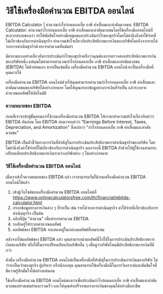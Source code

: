 วิธีใช้เครื่องมือคำนวณ EBITDA ออนไลน์
=====================================

EBITDA Calculator | คำนวณกำไรก่อนดอกเบี้ย ภาษี ค่าเสื่อมและค่าตัดมวลชน: EBITDA Calculator: คำนวณกำไรก่อนดอกเบี้ย ภาษี ค่าเสื่อมและค่าตัดมวลชนโดยใช้เครื่องมือออนไลน์ที่สะดวกสบายของเรา ทำให้ตัดสินใจอย่างมีเหตุผลและประเมินกำไรของธุรกิจโดยไม่คำนึงถึงค่าใช้จ่ายที่ไม่เกี่ยวข้องกับการดำเนินธุรกิจ ทำความเข้าใจเกี่ยวกับประสิทธิภาพการเงินของบริษัทโดยอิงจากรายได้จากการดำเนินธุรกิจด้วยการคำนวณที่แม่นยำ

มีคำถามบางอย่างเกี่ยวกับการประเมินกำไรของธุรกิจหรือว่าคุณต้องการตรวจสอบประสิทธิภาพการเงินของบริษัทหนึ่ง แต่คุณไม่สามารถคำนวณกำไรก่อนดอกเบี้ย ภาษี ค่าเสื่อมและค่าตัดมวลชน (EBITDA) ได้ด้วยตนเอง หากเป็นเช่นนั้น เครื่องมือคำนวณ EBITDA ออนไลน์จะเป็นเครื่องมือที่คุณควรใช้

เครื่องมือคำนวณ EBITDA ออนไลน์ช่วยให้คุณสามารถคำนวณกำไรก่อนดอกเบี้ย ภาษี ค่าเสื่อมและค่าตัดมวลชนของบริษัทได้อย่างง่ายดาย โดยให้คุณกรอกข้อมูลทางการเงินที่จำเป็น แล้วระบบจะคำนวณผลลัพธ์ให้อัตโนมัติ

### ความหมายของ EBITDA

ก่อนที่เราจะเข้าสู่ขั้นตอนการใช้งานเครื่องมือคำนวณ EBITDA ให้เรามาทำความเข้าใจเกี่ยวกับคำว่า EBITDA กันก่อน โดย EBITDA ย่อมาจากคำว่า "Earnings Before Interest, Taxes, Depreciation, and Amortization" ซึ่งแปลว่า "กำไรก่อนดอกเบี้ย ภาษี ค่าเสื่อมและค่าตัดมวลชน"

EBITDA เป็นตัวชี้วัดทางการเงินที่สำคัญในการประเมินประสิทธิภาพการดำเนินธุรกิจของบริษัท โดยไม่คำนึงถึงค่าใช้จ่ายที่ไม่เกี่ยวข้องกับการดำเนินธุรกิจ นอกจากนี้ EBITDA ยังช่วยให้ผู้ใช้งานสามารถเปรียบเทียบประสิทธิภาพการเงินระหว่างบริษัทต่าง ๆ ได้อย่างง่ายดาย

### วิธีใช้เครื่องมือคำนวณ EBITDA ออนไลน์

เมื่อเราเข้าใจความหมายของ EBITDA แล้ว เราสามารถเริ่มใช้งานเครื่องมือคำนวณ EBITDA ออนไลน์ได้แล้ว

1. เข้าสู่เว็บไซต์ของเครื่องมือคำนวณ EBITDA ออนไลน์ที่ <https://www.onlinecalculatorsfree.com/th/financial/ebitda-calculator.html>
2. กรอกข้อมูลทางการเงินต่าง ๆ ที่จำเป็น เช่น รายได้จากการดำเนินธุรกิจ ค่าใช้จ่ายที่เกี่ยวข้องกับการดำเนินธุรกิจ เป็นต้น
3. คลิกที่ปุ่ม "คำนวณ" เพื่อทำการคำนวณ EBITDA
4. รอสักครู่ให้ระบบคำนวณผลลัพธ์
5. ผลลัพธ์ของ EBITDA จะแสดงอยู่ในกล่องผลลัพธ์ที่เหมาะสม

หลังจากได้ผลลัพธ์ของ EBITDA แล้ว คุณสามารถนำผลลัพธ์นี้ไปใช้ในการประเมินประสิทธิภาพการเงินของบริษัท หรือใช้ในการเปรียบเทียบกับบริษัทอื่น ๆ เพื่อดูว่าบริษัทไหนมีประสิทธิภาพการเงินที่ดีกว่า

ดังนั้น เครื่องมือคำนวณ EBITDA ออนไลน์เป็นเครื่องมือที่สำคัญในการประเมินการเงินของบริษัท ไม่ว่าจะเป็นเจ้าของธุรกิจ ผู้บริหาร หรือนักลงทุน คุณสามารถใช้เครื่องมือนี้ในการวิเคราะห์และตัดสินใจที่มีความรู้สึกมั่นใจได้อย่างแน่นอน

ใช้เครื่องมือคำนวณ EBITDA ออนไลน์ของเราเพื่อประเมินกำไรก่อนดอกเบี้ย ภาษี ค่าเสื่อมและค่าตัดมวลชนอย่างแม่นยำและรวดเร็ว และให้คุณทำเสร็จงานทางการเงินของคุณได้อย่างมืออาชีพ